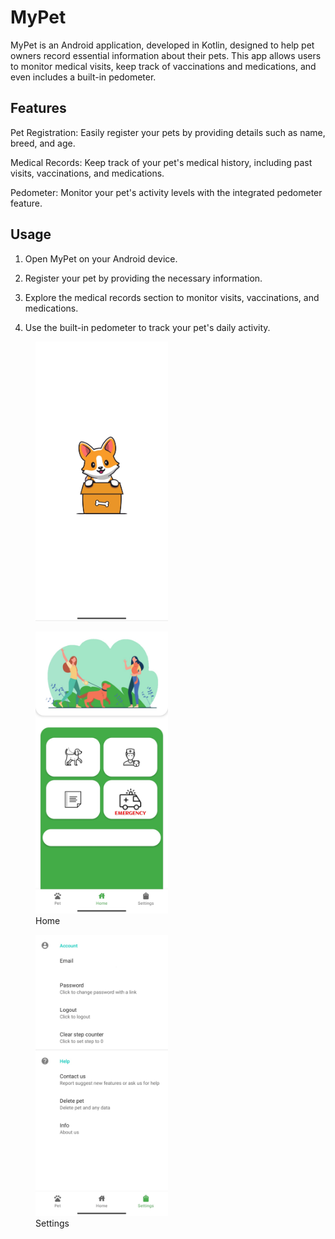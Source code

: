 # MyPet
MyPet is an Android application, developed in Kotlin, designed to help pet owners record essential information about their pets. This app allows users to monitor medical visits, keep track of vaccinations and medications, and even includes a built-in pedometer.

## Features
Pet Registration: Easily register your pets by providing details such as name, breed, and age.

Medical Records: Keep track of your pet's medical history, including past visits, vaccinations, and medications.

Pedometer: Monitor your pet's activity levels with the integrated pedometer feature.


## Usage
1. Open MyPet on your Android device.

2. Register your pet by providing the necessary information.

3. Explore the medical records section to monitor visits, vaccinations, and medications.

4. Use the built-in pedometer to track your pet's daily activity.

<figure>
  <img src= "./readme_screen/screen_1.jpg" width="50%" height="50%">
</figure>

<figure>
  <img src= "./readme_screen/screen_2.jpg" width="50%" height="50%">
  <figcaption>
    Home
  </figcaption>
</figure>

<figure>
  <img src= "./readme_screen/screen_3.jpg" width="50%" height="50%">
  <figcaption>
    Settings
  </figcaption>
</figure>
